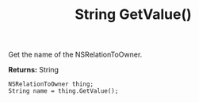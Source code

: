 ﻿---
uid: crmscript_ref_NSRelationToOwner_GetValue
title: String GetValue()
intellisense: NSRelationToOwner.GetValue
keywords: NSRelationToOwner, GetValue
so.topic: reference
---

Get the name of the NSRelationToOwner.

**Returns:** String

```crmscript
NSRelationToOwner thing;
String name = thing.GetValue();
```

